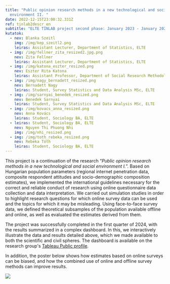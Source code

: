 ```yaml
---
title: "Public opinion research methods in a new technological and social
  environment II. "
date: 2022-12-15T23:00:32.331Z
ref: tinlab2descr_en
subtitle: "ELTE TINLAB project second phase: January 2023 - January 2024 "
kutatok:
  - nev: Blanka Szeitl
    img: /img/kep_szeitl2.png
    leiras: Assistant Lecturer, Department of Statistics, ELTE
  - img: /img/fellner_zita_resized2.jpg.png
    nev: Zita Fellner
    leiras: Assistant Lecturer, Department of Statistics, ELTE
  - img: /img/katona_eszter_resized.png
    nev: Eszter Rita Katona
    leiras: Assistant Professor, Department of Social Research Methodology, ELTE
  - img: /img/nagy_bernadett_resized.png
    nev: Bernadett Nagy
    leiras: Student, Survey Statistics and Data Analysis MSc, ELTE
  - img: /img/sarnyai_benedek_resized.png
    nev: Benedek Sarnyai
    leiras: Student, Survey Statistics and Data Analysis MSc, ELTE
  - img: /img/kovacs_anna_resized.png
    nev: Anna Kovács
    leiras: Student, Sociology BA, ELTE
  - leiras: Student, Sociology BA, ELTE
    nev: Nguyen Thi Phuong Nhi
    img: /img/nhi_resized.png
  - img: /img/toth_rebeka_resized.png
    nev: Rebeka Tóth
    leiras: Student, Sociology BA, ELTE
---
```

This project is a continuation of the research “*Public opinion research methods in a new technological and social environment I.*”. Based on Hungarian population parameters (regional internet penetration data, composite respondent attitudes and socio-demographic composition estimates), we implemented the international guidelines necessary for the correct and reliable conduct of research using online questionnaire data collection and data interpretation. We carried out simulation studies in order to highlight research questions for which online survey data can be used and the topics for which it may be misleading. Using face-to-face survey data, we defined theoretical subsamples of the population available offline and online, as well as evaluated the estimates derived from them.

The project was successfully completed in the first quarter of 2024, with the results summarized in a complex dashboard. In this, we interactively illustrate the data and results detailed above, which we made available to both the scientific and civil spheres. The dashboard is available on the research group's [Tableau Public profile](https://public.tableau.com/app/profile/smrb.research/viz/tinlab_smrb_17322005595920/Story1).

In addition, the poster below shows how estimates based on online surveys can be biased, and how the combined use of online and offline survey methods can improve results.

![](/img/tinlab_poszter.png)
